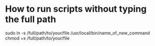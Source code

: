 # How to run scripts without typing the full path
sudo ln -s /full/path/to/your/file /usr/local/bin/name_of_new_command
chmod +x /full/path/to/your/file
